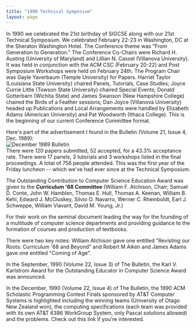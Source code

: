 ```yaml
---
title: "1990 Technical Symposium"
layout: page
---
```


In 1990 we celebrated the 21st birthday of SIGCSE along with our 21st
Technical Symposium. We celebrated February 22-23 in Washington, DC at
the Sheraton Washington Hotel. The Conference theme was "From Generation
to Generation." The Conference Co-Chairs were Richard H. Austing
(University of Maryland) and Lillian N. Cassel (Villanova University).
It was held in conjunction with the ACM CSC (February 20-22) and Post
Symposium Workshops were held on February 24th. The Program Chair was
Gayle Yaverbaum (Temple University) for Papers. Harriet Taylor
(Louisiana State University) chaired Panels, Tutorials, Case Studies;
Joyce Currie Little (Towson State University) chaired Special Events;
Donald Gotterbarn (Wichita State) and James Swanson (New Hampshire
College) chaired the Birds of a Feather sessions; Dan Joyce (Villanova
University) headed up Publications and Local Arrangements were handled
by Elizabeth Adams (American University) and Pat Woodworth (Ithaca
College). This is the beginning of our current Conference Committee
format.

Here's part of the advertisement I found in the Bulletin (Volume 21,
Issue 4, Dec. 1989):\
![December 1989 Bulletin
](../files/images/50yearsofSIGCSE/BulletinDec1989.jpg)\
There were 120 papers submitted, 52 accepted, for a 43.3% acceptance
rate. There were 17 panels, 3 tutorials and 3 workshops listed in the
final proceedings. A total of 756 people attended. This was the first
year of the Friday luncheon -- which we've had ever since at the
Technical Symposium.

The Outstanding Contribution to Computer Science Education Award was
given to the **Curriculum \'68 Committee** (William F. Atchison, Chair;
Samuel D. Conte, John W. Hamblen, Thomas E. Hull, Thomas A. Keenan,
William B. Kehl, Edward J. McCluskey, Silvio O. Navarro, Werner C.
Rheinboldt, Earl J. Schweppe, William Viavant, David M. Young, Jr.)

For their work on the seminal document leading the way for the founding
of a multitude of computer science departments and providing guidance to
the formation of courses and production of textbooks.

There were two key notes: William Atchison gave one entitled "Revisting
our Roots: Curriculum '68 and Beyond" and Robert M Aiken and James Adams
gave one entitled "Coming of Age".

In the September, 1990 (Volume 22, Issue 3) of The Bulletin, the Karl V.
Karlstrom Award for the Outstanding Educator in Computer Science Award
was announced.

In the December, 1990 (Volume 22, Issue 4) of The Bulletin, the 1990 ACM
Scholastic Programming Contest Finals sponsored by AT&T Computer Systems
is highlighted including the winning teams (University of Otago New
Zealand won), the computing specifications (each team was provided with
its own AT&T 6386 WorkGroup System, only Pascal solutions allowed) and
the problems. Check out this link if you're interested.
